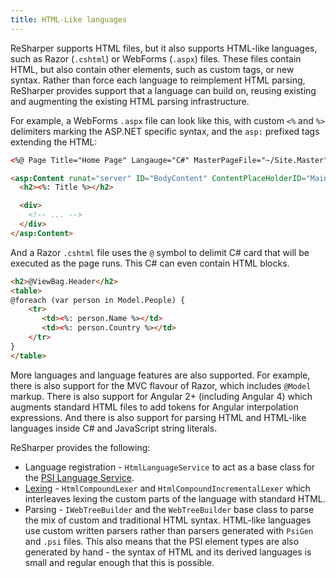 ```yaml
---
title: HTML-Like languages
---
```


ReSharper supports HTML files, but it also supports HTML-like languages, such as Razor (`.cshtml`) or WebForms (`.aspx`) files. These files contain HTML, but also contain other elements, such as custom tags, or new syntax. Rather than force each language to reimplement HTML parsing, ReSharper provides support that a language can build on, reusing existing and augmenting the existing HTML parsing infrastructure.

For example, a WebForms `.aspx` file can look like this, with custom `<%` and `%>` delimiters marking the ASP.NET specific syntax, and the `asp:` prefixed tags extending the HTML:

```html
<%@ Page Title="Home Page" Langauge="C#" MasterPageFile="~/Site.Master" %>

<asp:Content runat="server" ID="BodyContent" ContentPlaceHolderID="MainContent">
  <h2><%: Title %></h2>

  <div>
    <!-- ... -->
  </div>
</asp:Content>
```

And a Razor `.cshtml` file uses the `@` symbol to delimit C# card that will be executed as the page runs. This C# can even contain HTML blocks.

```html
<h2>@ViewBag.Header</h2>
<table>
@foreach (var person in Model.People) {
    <tr>
       <td><%: person.Name %></td>
       <td><%: person.Country %></td>
    </tr>
}
</table>
```

More languages and language features are also supported. For example, there is also support for the MVC flavour of Razor, which includes `@Model` markup. There is also support for Angular 2+ (including Angular 4) which augments standard HTML files to add tokens for Angular interpolation expressions. And there is also support for parsing HTML and HTML-like languages inside C# and JavaScript string literals.

ReSharper provides the following:

* Language registration - `HtmlLanguageService` to act as a base class for the [PSI Language Service](/CustomLanguages/Registration/PsiLanguageDefinition.md).
* [Lexing](CustomLanguages/Html/Lexing.md) - `HtmlCompoundLexer` and `HtmlCompoundIncrementalLexer` which interleaves lexing the custom parts of the language with standard HTML.
* Parsing - `IWebTreeBuilder` and the `WebTreeBuilder` base class to parse the mix of custom and traditional HTML syntax. HTML-like languages use custom written parsers rather than parsers generated with `PsiGen` and `.psi` files. This also means that the PSI element types are also generated by hand - the syntax of HTML and its derived languages is small and regular enough that this is possible.
